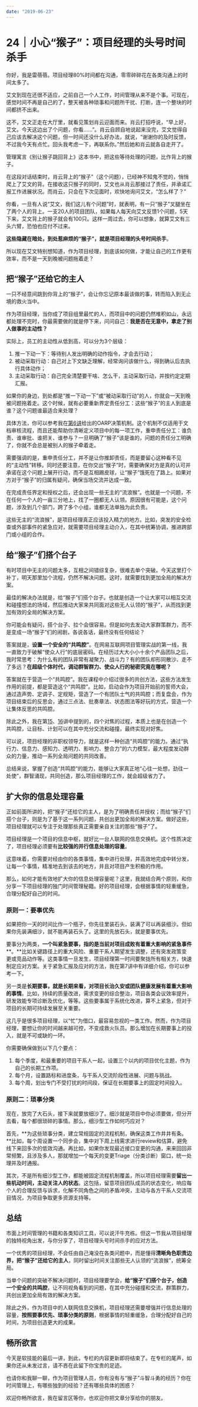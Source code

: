 ```yaml
---
date: "2019-06-23"
---  
```

      
# 24｜小心“猴子”：项目经理的头号时间杀手
你好，我是雷蓓蓓。项目经理80\%时间都在沟通，零零碎碎花在各类沟通上的时间太多了。

艾文到现在还很不适应，之前自己一个人工作，时间管理从来不是个事。可现在，感觉时间不再是自己的了，整天被各种琐事和问题所干扰、打断，连一个整块的时间都挤不出来。

这不，艾文正走在大厅里，就看见策划肖云迎面而来。肖云打招呼说，“早上好，艾文。今天这边出了个问题，你看……”。肖云自顾自地说起来没完，艾文觉得自己应该去解决这个问题，但一时间还没什么好办法，就说，“谢谢你的及时反馈，不过我今天有点忙。回头我考虑一下，再联系你。”然后她和肖云就各自走开了。

管理寓言《别让猴子跳回背上》这本书中，把这些等待处理的问题，比作背上的猴子。

在这段对话结束时，肖云背上的“猴子”（这个问题），已经神不知鬼不觉的，悄悄爬上了艾文的背。在接收这只猴子的同时，艾文也从肖云那接过了责任，并承诺汇报工作进展状况。而肖云，只会在下次见面时，欢快地询问艾文，“怎么样了？”

你看，一旦有人说“艾文，我们这儿有个问题”时，就表明，有一只“猴子”叉腿坐在了两个人的背上。一支20人的项目团队，如果每人每天向艾文反馈1个问题，5天下来，艾文背上的猴子就会有100只。这样一周过去，你可以想象，就算艾文有三头六臂，恐怕也应付不过来。

<!-- [[[read_end]]] -->

**这些隐藏在暗处，到处惹麻烦的“猴子”，就是项目经理的头号时间杀手**。

所以现在艾文特别想知道，作为项目经理，到底该如何做，才能让自己的工作更有效率，而不是一天到晚被问题拖着走？

## **把“猴子”还给它的主人**

一只不经意间跳到你背上的“猴子”，会让你忘记原本最该做的事，转而陷入到无止境的救火当中。

作为项目经理，当你成了项目组里最忙的人，而项目中的问题仍然堆积如山，永远都处理不完时，你最需要做的就是停下来，问问自己：**我是否在无意中，拿走了别人做事的主动性？**

实际上，员工的主动性从低到高，可以分为3个层级：

1.  推一下动一下：等待别人发出明确的动作指令，才会去行动；
2.  被动采取行动：自己对上下文缺乏理解，经常询问该做什么，得到确认后去执行具体动作；
3.  主动采取行动：自己完全清楚要干啥、怎么干，主动采取行动，并按约定定期汇报。

如果你的身边，到处都是“推一下动一下”或“被动采取行动”的人，你就会一天到晚被问题拖着走。这个时候，就有必要重新界定责任分工：这些“猴子”的主人到底是谁？这个问题谁最适合来处理？

具体方法，你可以参考我在[第6讲](http://https://time.geekbang.org/column/article/163362)给出的OARP决策机制。这个机制不仅适用于文档审核流程，而且还能帮助你清晰定义项目中的每一项工作，重申责任分工：谁负责、谁审批、谁把关、谁参与？一旦明确了“猴子”该是谁的，问题的责任分工明确了，你就不会总是被别人的猴子牵着走。

需要强调的是，重申责任分工，并不是让你推卸责任，而是要留心这种看不见的“主动性”转移。同时还要注意，在你交出“猴子”时，需要确保对方是真的认可并承诺在这个问题上展开行动，而不是互相踢皮球，让“猴子”饿死在了路上。如果对方对于“猴子”的归属有疑问，确保当场交流并达成一致。

在完成责任界定和授权之后，还会出现一些无主的“流浪猴”。也就是一个问题，不在任何一个人的一亩三分地上，找了一圈都无人认领。原因很有可能是，这个问题，涉及到几个部门，跨了多个小组，谁都无法单独为此负责。

这些无主的“流浪猴”，是项目经理真正应该投入精力的地方。比如，突发的安全检查或外部事件的紧急应对，就需要项目经理主动介入，在其中统筹协调，推进跨部门或小组的合作。

## 给“猴子”们搭个台子

有时项目中无主的问题太多，互相之间错综复杂，很难去单个突破。今天这里打个补丁，明天那里加个流程，仍然不解决问题。这时，就需要找到更加全局的解决方案。

最佳的解决办法就是，给“猴子”们搭个台子。也就是创造一个让大家可以相互交流和碰撞想法的场域，然后推动大家来共同面对这些无人认领的“猴子”，从而找到更加有效的全局的解决方案。

你可能会有疑问，搭个台子、拉个会很容易。但是如何去发动大家群策群力，而不是变成一场“猴子”们的闹剧，各说各话，最终没有任何结论？

答案就是，**设置一个安全的“共鸣腔”**。在网易互联网项目管理实战的第一线，我一直致力于破解“使众人行”的底层密码。在经历过大大小小十余个产品团队之后，我时常思考：为什么有的团队非常有凝聚力、战斗力？有的团队却形同散沙、走不了多远？**在超级个体时代，调动群智群力、使众人行的秘密究竟在哪呢？**

答案就在于营造一个“共鸣腔”。我在课程中介绍过很多的共创方法，这些方法发生作用的前提，都是营造这个“共鸣腔”。比如，启动会作为项目开始前的誓师大会，通过造声势、定调子、定规矩，营造了一个有团队士气的共鸣腔；而复盘会，作为项目结束后的反思会，通过三点法、批奏章法、状态图法等好玩的方式，营造一个让集体反思的共鸣腔。

除此之外，我在第[15](http://https://time.geekbang.org/column/article/410445)、[16](http://https://time.geekbang.org/column/article/410446)讲中提到的，四个对焦的过程，本质上也是在创造一个共鸣腔，让目标、计划可以在其中充分交流和碰撞，最终实现对好焦。

可以说，项目经理的非职权领导力，就是这样一种创造“共鸣腔”的能力。通过“执行力、信息力、感知力、透明力、影响力、整合力”的六力模型，最大程度发动群众的力量，推动一系列全局问题的共同改善。

总结来说，掌握了创造“共鸣腔”的能力，能够让大家真正地“心往一处想，劲往一处使”，群智涌现，共同创造，那么项目经理的工作，就会超级省力了。

## 扩大你的信息处理容量

正如前面所讲的，把“猴子”还给它的主人，是为了明确责任并授权；而给“猴子”们搭个台子，则是为了基于这一系列问题，共创出更加全局的解决方案。做好这些，项目经理就可以专注于处理那些真正需要亲自关注的那些“猴子”了。

项目经理是一个项目的信息中枢，就好比一台人联网的信息交换机。这个性质决定了，项目经理必须要有**比较强的并行信息处理的容量**。

这意味着，你需要对经由你的各类事情，集中进行处理，并高效地完成中转分发，让每一个事情，精准地去到该去的地方，并且对项目产生积极的作用。

那么，如何才能有效地扩大你的信息处理容量呢？这里，我就结合两个原则，和你分享一下项目经理的独门时间管理秘籍。好的项目经理，会根据事情的轻重缓急，合理分配好自己的时间。

### **原则一：要事优先**

如果把你一天的时间比作一个瓶子，你先往里装石头，装满了可以再装细沙。但如果你先装满细沙，就不能再装石头了。这里的先放石头，就是要事优先。

要事分为两类，**一个叫紧急要事，指的是当前对项目成败有着重大影响的紧急事件****。**比如关键路径上的重大风险、重要干系人期望发生调整，还有突发政策变更或竞品动作等。这类事情一旦发生，项目经理第一时间要聚拢所有相关方，快速制定应对方案。关于紧急汇报及应对的方法，我在第7讲中有详细介绍，你可以参考一下。

另一类是**长期****要事****，**就是**长期来看，对项目长治久安或团队健康发展有着重大影响的事情**。比如，持续的质量改进，需求变更的综合整治，项目各类会议效率提升，研发效能专项诊断及优化，等等。这些要事属于系统化改进，算不上紧急，但对于项目的长期可持续发展至关重要。

这几乎是很多项目经理，以“忙”为借口，最容易忽视的一类工作。然而，作为项目经理，要想让你的时间越来越可控，不变成救火队员。那么增加在长期要事上的投入，就是不可或缺的一环。

你需要确保做到以下几个要点：

1.  每个季度，和最重要的项目干系人一起，设置三个以内的项目优化主题，作为自己的长期工作项。
2.  每个月，设置路标和进度条，与干系人交流阶段性进展、问题与挑战。
3.  每个周，划出专门不受打扰的时间段，保证在长期要事上的固定时间投入。

### **原则二：琐事分类**

现在，放完了大石头，接下来就要放细沙了。细沙就是项目中你必须要做，但分开去看，每个都很琐碎的事情。那么，细沙型工作如何巧应对？

首先，**为这些琐事分类，建立常规固定的流程机制，确保这类工作井井有条。**比如，每个周设置一个同步会，集中对下周上线需求进行review和估算，避免线下来回多次的低效沟通。再比如，如果你发现最近接口变更的沟通，来来回回非常频繁，且涉及多人，那就增加一个每天的变更Triage（分类诊断）窗口，统一处理并及时通报。

其次，不是所有细沙型工作，都能被固定流程机制覆盖，所以项目经理需要**留出一些机动时间，主动关注人的状态**。这包括，留意项目团队成员的状态变化，响应每个人的合理反馈与诉求，化解不同角色之间的矛盾冲突，主动与各方干系人交流项目情况，为项目争取更多资源支持等。

## 总结

市面上时间管理的书籍和各类知识工具，可以说汗牛充栋。但这一节我从项目经理的独特视角出发，与你分享了，项目经理头号时间杀手的应对方法。

一个优秀的项目经理，不会任由自己淹没在各类问题中，而是懂得**清晰角色职责边界，把“猴子”还给它的主人**，同时留出时间关注那些无人认领的“流浪猴”，统筹全局。

当单个问题的突破不解决问题时，项目经理要学会，**给“猴子”们搭个台子，创造一个安全的共鸣腔**，让不同视角看到的问题，在其中充分碰撞和交流，群策群力，共创出更加全局有效的解决方案。

除此之外，作为项目中的人联网信息交换机，项目经理还需要增强并行信息处理的容量，**按照要事优先、琐事分类的原则**，根据事情的轻重缓急，合理分配好自己的时间，为项目创造更大的成果。

## 畅所欲言

今天是软技能的最后一讲，到此，专栏的内容更新即将结束了。在专栏的尾声，如果你还从未发过言，请不吝在此留下你宝贵的足迹。

也请你和我聊一聊，作为项目管理人员，你有没有与“猴子”斗智斗勇的经历？你在时间管理上，有哪些独到的经验？还有哪些具体的困惑？

欢迎你畅所欲言，我在留言区等你，也欢迎你把文章分享给你的朋友。